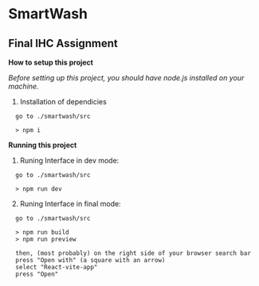 # SmartWash
## Final IHC Assignment

**How to setup this project**

*Before setting up this project, you should have node.js installed on your machine.*

1. Installation of dependicies

```
  go to ./smartwash/src

  > npm i
```
 
**Running this project**

1. Runing Interface in dev mode:
```
  go to ./smartwash/src

  > npm run dev
```

2. Runing Interface in final mode:

```
  go to ./smartwash/src

  > npm run build
  > npm run preview

  then, (most probably) on the right side of your browser search bar
  press "Open with" (a square with an arrow)
  select "React-vite-app"
  press "Open"
```
